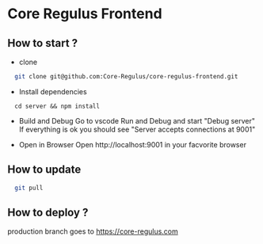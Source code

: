 # Core Regulus Frontend
## How to start ?

* clone 
```bash
  git clone git@github.com:Core-Regulus/core-regulus-frontend.git
```

* Install dependencies
```
  cd server && npm install
```

* Build and Debug
  Go to vscode Run and Debug and start "Debug server"
  If everything is ok you should see "Server accepts connections at 9001"

* Open in Browser
  Open http://localhost:9001 in your facvorite browser

## How to update
```bash
  git pull
```

## How to deploy ?
  production branch goes to https://core-regulus.com
